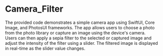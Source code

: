 # Camera_Filter

The provided code demonstrates a simple camera app using SwiftUI, Core Image, and PhotosUI frameworks. The app allows users to choose a photo from the photo library or capture an image using the device's camera. Users can then apply a sepia filter to the selected or captured image and adjust the intensity of the filter using a slider. The filtered image is displayed in real-time as the slider value changes.

